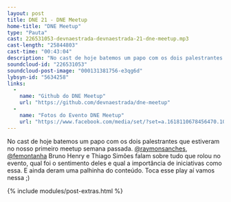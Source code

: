 ```yaml
---
layout: post
title: DNE 21 - DNE Meetup
home-title: "DNE Meetup"
type: "Pauta"
cast: 226531053-devnaestrada-devnaestrada-21-dne-meetup.mp3
cast-length: "25844803"
cast-time: "00:43:04"
description: "No cast de hoje batemos um papo com os dois palestrantes que estiveram no nosso primeiro meetup semana passada. @raymonsanches, @femontanha, Bruno Henry e Thiago Simões falam sobre tudo que rolou no evento, qual foi o sentimento deles e qual a importância de iniciativas como essa. E ainda deram uma palhinha do conteúdo. Toca esse play aí vamos nessa ;)"
soundcloud-id: "226531053"
soundcloud-post-image: "000131381756-e3qg6d"
lybsyn-id: "5634258"
links:
  -
    name: "Github do DNE Meetup"
    url: "https://github.com/devnaestrada/dne-meetup"
  -
    name: "Fotos do Evento DNE Meetup"
    url: "https://www.facebook.com/media/set/?set=a.1618110678456470.1073741830.1575195639414641"
---
```


No cast de hoje batemos um papo com os dois palestrantes que estiveram no nosso primeiro meetup semana passada. [@raymonsanches](http://twitter.com/raymonsanches), [@femontanha](http://twitter.com/femontanha) Bruno Henry e Thiago Simões falam sobre tudo que rolou no evento, qual foi o sentimento deles e qual a importância de iniciativas como essa. E ainda deram uma palhinha do conteúdo. Toca esse play aí vamos nessa ;)

{% include modules/post-extras.html %}
